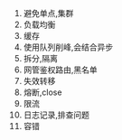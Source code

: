 1. 避免单点,集群  
2. 负载均衡      
3. 缓存      
4. 使用队列削峰,会结合异步     
5. 拆分,隔离     
6. 网管鉴权路由,黑名单     
7. 失效转移      
8. 熔断,close      
9. 限流       
10. 日志记录,排查问题     
11. 容错    
